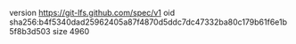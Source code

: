 version https://git-lfs.github.com/spec/v1
oid sha256:b4f5340dad25962405a87f4870d5ddc7dc47332ba80c179b61f6e1b5f8b3d503
size 4960
